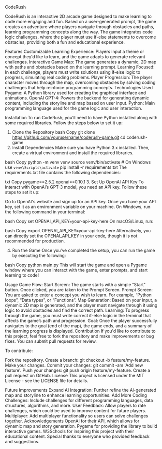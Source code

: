 CodeRush


CodeRush is an interactive 2D arcade game designed to make learning to code more engaging and fun. Based on a user-generated prompt, the game creates an adventure where players navigate through obstacles and paths, learning programming concepts along the way. The game integrates code logic challenges, where the player must use if-else statements to overcome obstacles, providing both a fun and educational experience.

Features
Customizable Learning Experience: Players input a theme or concept they'd like to learn, and the game adapts to generate relevant challenges.
Interactive Game Map: The game generates a dynamic, 2D map with paths and obstacles based on the learning prompt.
Learning Focused: In each challenge, players must write solutions using if-else logic to progress, simulating real coding problems.
Player Progression: The player character moves through the map, overcoming obstacles by solving coding challenges that help reinforce programming concepts.
Technologies Used
Pygame: A Python library used for creating the graphical interface and animations.
OpenAI GPT-4: Powers the backend for generating dynamic content, including the storyline and map based on user input.
Python: Main programming language used for the game logic and user interaction.


Installation
To run CodeRush, you'll need to have Python installed along with some required libraries. Follow the steps below to set it up:

1. Clone the Repository
bash
Copy
git clone https://github.com/yourusername/coderush-game.git
cd coderush-game
2. Install Dependencies
Make sure you have Python 3.x installed. Then, create a virtual environment and install the required libraries.

bash
Copy
python -m venv venv
source venv/bin/activate  # On Windows use `venv\Scripts\activate`
pip install -r requirements.txt
The requirements.txt file contains the following dependencies:

txt
Copy
pygame==2.5.2
openai==0.10.1
3. Set Up OpenAI API Key
To interact with OpenAI’s GPT-3 model, you need an API key. Follow these steps to set it up:

Go to OpenAI's website and sign up for an API key.
Once you have your API key, set it as an environment variable on your machine.
On Windows, run the following command in your terminal:

bash
Copy
set OPENAI_API_KEY=your-api-key-here
On macOS/Linux, run:

bash
Copy
export OPENAI_API_KEY=your-api-key-here
Alternatively, you can directly set the OPENAI_API_KEY in your code, though it is not recommended for production.

4. Run the Game
Once you've completed the setup, you can run the game by executing the following:

bash
Copy
python main.py
This will start the game and open a Pygame window where you can interact with the game, enter prompts, and start learning to code!

Usage
Game Flow:
Start Screen: The game starts with a simple "Start" button. Once clicked, you are taken to the Prompt Screen.
Prompt Screen: You are asked to enter a concept you wish to learn. For example, “Python loops”, “Data types”, or “Functions”.
Map Generation: Based on your input, a dynamic 2D map is generated, and the player must navigate through it using logic to avoid obstacles and find the correct path.
Learning: To progress through the game, you must write correct if-else logic in the terminal that affects the game’s path and progression.
Goal: Once the player successfully navigates to the goal (end of the map), the game ends, and a summary of the learning progress is displayed.
Contribution
If you'd like to contribute to this project, feel free to fork the repository and make improvements or bug fixes. You can submit pull requests for review.

To contribute:

Fork the repository.
Create a branch: git checkout -b feature/my-feature.
Make your changes.
Commit your changes: git commit -am 'Add new feature'.
Push your changes: git push origin feature/my-feature.
Create a pull request on GitHub.
License
This project is licensed under the MIT License - see the LICENSE file for details.

Future Improvements
Expand AI Integration: Further refine the AI-generated map and storyline to enhance learning opportunities.
Add More Coding Challenges: Include challenges for different programming languages, data structures, algorithms, and more.
User Feedback: Allow players to rate challenges, which could be used to improve content for future players.
Multiplayer: Add multiplayer functionality so users can solve challenges together.
Acknowledgements
OpenAI for their API, which allows for dynamic map and story generation.
Pygame for providing the library to build interactive games.
W3Schools for inspiring this project with their educational content.
Special thanks to everyone who provided feedback and suggestions.
